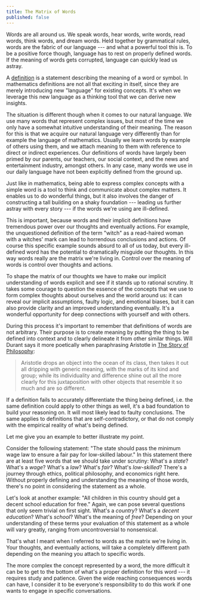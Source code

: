 ```yaml
---
title: The Matrix of Words
published: false
---
```


Words are all around us. We speak words, hear words, write words, read words, think words, and dream words. Held together by grammatical rules, words are the fabric of our language --- and what a powerful tool this is. To be a positive force though, language has to rest on properly defined words. If the meaning of words gets corrupted, language can quickly lead us astray.

A [definition](http://www.merriam-webster.com/dictionary/definition) is a statement describing the meaning of a word or symbol. In mathematics definitions are not all that exciting in itself, since they are merely introducing new "language" for existing concepts. It's when we leverage this new language as a thinking tool that we can derive new insights.

The situation is different though when it comes to our natural language. We use many words that represent complex issues, but most of the time we only have a somewhat intuitive understanding of their meaning. The reason for this is that we acquire our natural language very differently than for example the language of mathematics. Usually we learn words by example of others using them, and we attach meaning to them with reference to direct or indirect experiences. Our definitions of words have largely been primed by our parents, our teachers, our social context, and the news and entertainment industry, amongst others. In any case, many words we use in our daily language have not been explicitly defined from the ground up.

Just like in mathematics, being able to express complex concepts with a simple word is a tool to think and communicate about complex matters. It enables us to do wonderful things, but it also involves the danger of constructing a tall building on a shaky foundation --- leading us further astray with every story --- if the words we're using are ill-defined.

This is important, because words and their implicit definitions have tremendous power over our thoughts and eventually actions. For example, the unquestioned definition of the term "witch" as a read-haired woman with a witches' mark can lead to horrendous conclusions and actions. Of course this specific example sounds absurd to all of us today, but every ill-defined word has the potential to dramatically misguide our thoughts. In this way words really are the matrix we're living in. Control over the meaning of words is control over thoughts and actions.

To shape the matrix of our thoughts we have to make our implicit understanding of words explicit and see if it stands up to rational scrutiny. It takes some courage to question the essence of the concepts that we use to form complex thoughts about ourselves and the world around us: it can reveal our implicit assumptions, faulty logic, and emotional biases, but it can also provide clarity and an improved understanding eventually. It's a wonderful opportunity for deep connections with yourself and with others.

During this process it's important to remember that definitions of words are not arbitrary. Their purpose is to create meaning by putting the thing to be defined into context and to clearly delineate it from other similar things. Will Durant says it more poetically when paraphrasing Aristotle in [The Story of Philosophy](http://www.amazon.com/Story-Philosophy-Opinions-Greatest-Philosophers/dp/0671739166/ref=sr_1_1?ie=UTF8&qid=1421955072&sr=8-1&keywords=the+story+of+philosphy):

> Aristotle drops an object into the ocean of its class, then takes it out all dripping with generic meaning, with the marks of its kind and group; while its individuality and difference shine out all the more clearly for this juxtaposition with other objects that resemble it so much and are so different.

If a definition fails to accurately differentiate the thing being defined, i.e. the same definition could apply to other things as well, it's a bad foundation to build your reasoning on. It will most likely lead to faulty conclusions. The same applies to definitions that are self-contradictory, or that do not comply with the empirical reality of what's being defined.

Let me give you an example to better illustrate my point.

Consider the following statement: "The state should pass the minimum wage law to ensure a fair pay for low-skilled labour." In this statement there are at least five words that we should take under scrutiny: What's a *state*? What's a *wage*? What's a *law*? What's *fair*? What's *low-skilled*? There's a journey through ethics, political philosophy, and economics right here. Without properly defining and understanding the meaning of those words, there's no point in  considering the statement as a whole. 

Let's look at another example: "All children in this country should get a decent school education for free." Again, we can pose several questions that only seem trivial on first sight. What's a *country*? What's a *decent education*? What's *school*? What's the meaning of *free*? Depending on your understanding of these terms your evaluation of this statement as a whole will vary greatly, ranging from uncontroversial to nonsensical.

That's what I meant when I referred to words as the matrix we're living in. Your thoughts, and eventually actions, will take a completely different path depending on the meaning you attach to specific words. 

The more complex the concept represented by a word, the more difficult it can be to get to the bottom of what's a proper definition for this word --- it requires study and patience. Given the wide reaching consequences words can have, I consider it to be everyone's responsibility to do this work if one wants to engage in specific conversations. 








